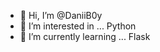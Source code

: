- 👋 Hi, I’m @DaniiB0y
- 👀 I’m interested in ... Python
- 🌱 I’m currently learning ... Flask

<!---
DaniiB0y/DaniiB0y is a ✨ special ✨ repository because its `README.md` (this file) appears on your GitHub profile.
You can click the Preview link to take a look at your changes.
--->
